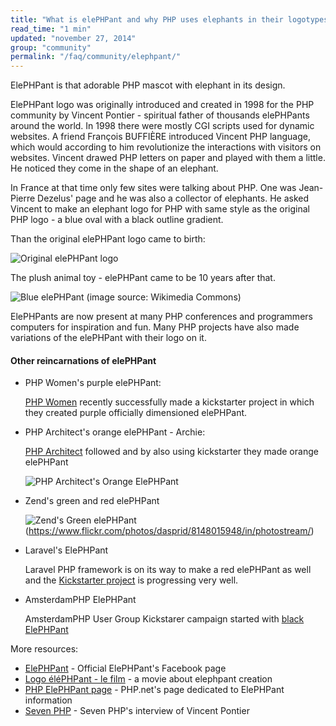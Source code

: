 ```yaml
---
title: "What is elePHPant and why PHP uses elephants in their logotypes?"
read_time: "1 min"
updated: "november 27, 2014"
group: "community"
permalink: "/faq/community/elephpant/"
---
```


ElePHPant is that adorable PHP mascot with elephant in its design.

ElePHPant logo was originally introduced and created in 1998 for the PHP community by Vincent Pontier - spiritual father of
thousands elePHPants around the world. In 1998 there were mostly CGI scripts used for dynamic websites. A friend François BUFFIÈRE
introduced Vincent PHP language, which would according to him revolutionize the interactions with visitors on websites. Vincent
drawed PHP letters on paper and played with them a little. He noticed they come in the shape of an elephant.

In France at that time only few sites were talking about PHP. One was Jean-Pierre Dezelus' page and he was also a collector of elephants.
He asked Vincent to make an elephant logo for PHP with same style as the original PHP logo - a blue oval with a black outline gradient.

Than the original elePHPant logo came to birth:

![Original elePHPant logo](/faq/images/elephpant.png "Original elePHPant logo")

The plush animal toy - elePHPant came to be 10 years after that.

![Blue elePHPant](http://upload.wikimedia.org/wikipedia/commons/b/bf/ElePHPant_studying_notes_from_SugarCon_2007.jpg "Blue ElePHPant")
(image source: Wikimedia Commons)

ElePHPants are now present at many PHP conferences and programmers computers for inspiration and fun. Many PHP projects have also made variations
of the elePHPant with their logo on it.

#### Other reincarnations of elePHPant

* PHP Women's purple elePHPant:

  [PHP Women](http://phpwomen.org/) recently successfully made a kickstarter project in which they created purple officially dimensioned elePHPant.

* PHP Architect's orange elePHPant - Archie:

  [PHP Architect](http://www.phparch.com/) followed and by also using kickstarter they made orange elePHPant

  ![PHP Architect's Orange ElePHPant](/faq/images/elephpant-archie.png "PHP Architect's elePHPant Archie")

* Zend's green and red elePHPant

  ![Zend's Green elePHPant](https://c1.staticflickr.com/9/8186/8148015948_22c4bf6e53_b.jpg)
  (https://www.flickr.com/photos/dasprid/8148015948/in/photostream/)

* Laravel's ElePHPant

  Laravel PHP framework is on its way to make a red elePHPant as well and the [Kickstarter project](https://www.kickstarter.com/projects/1560940280/laravel-elephpant)
  is progressing very well.

* AmsterdamPHP ElePHPant

  AmsterdamPHP User Group Kickstarer campaign started with [black ElePHPant](https://www.kickstarter.com/projects/rdohms/the-amsterdamphp-elephpant)

More resources:

* [ElePHPant](https://www.facebook.com/pages/elePHPant-Official/774704769242207) - Official ElePHPant's Facebook page
* [Logo éléPHPant - le film](http://www.elroubio.net/naissance_elephpant.php) - a movie about elephpant creation
* [PHP ElePHPant page](http://php.net/elephpant.php) - PHP.net's page dedicated to ElePHPant information
* [Seven PHP](http://7php.com/elephpant/#A_Small_Intro_PHP_The_PHP_Community) - Seven PHP's interview of Vincent Pontier
